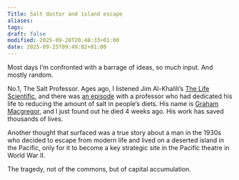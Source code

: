 ```yaml
---
Title: Salt doctor and island escape
aliases:
tags:
draft: false
modified: 2025-09-28T20:48:33+01:00
date: 2025-09-25T09:49:02+01:00
---
```

Most days I’m confronted with a barrage of ideas, so much input. And mostly random.

No.1, The Salt Professor. Ages ago, I listened Jim Al-Khalili’s [The Life Scientific](), and there was [an episode](https://www.bbc.co.uk/sounds/play/b08n2ltq) with a professor who had dedicated his life to reducing the amount of salt in people‘s diets. His name is [Graham Macgregor](https://en.wikipedia.org/wiki/Graham_MacGregor), and I just found out he died 4 weeks ago. His work has saved thousands of lives.

Another thought that surfaced was a true story about a man in the 1930s who decided to escape from modern life and lived on a deserted island in the Pacific, only for it to become a key strategic site in the Pacific theatre in World War II.

The tragedy, not of the commons, but of capital accumulation.
